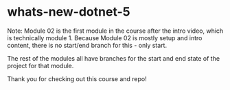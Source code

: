# whats-new-dotnet-5

Note: Module 02 is the first module in the course after the intro video, which is technically module 1.
Because Module 02 is mostly setup and intro content, there is no start/end branch for this - only start.

The rest of the modules all have branches for the start and end state of the project for that module.

Thank you for checking out this course and repo!
